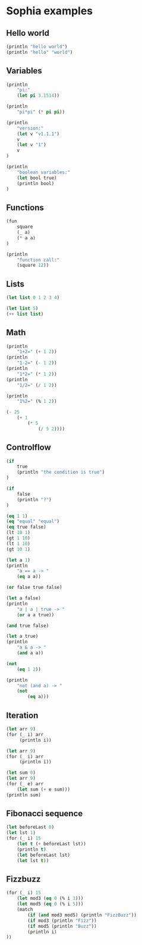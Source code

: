 # Sophia examples

## Hello world

```lisp
(println "hello world")
(println "hello" "world")
```

## Variables

```lisp
(println
    "pi:"
    (let pi 3.1514))

(println
    "pi*pi" (* pi pi))

(println
    "version:"
    (let v "v1.1.1")
    v
    (let v "1")
    v
)

(println
    "boolean variables:"
    (let bool true)
    (println bool)
)
```

## Functions

```lisp
(fun
    square
    (_ a)
    (* a a)
)

(println
    "function call:"
    (square 12))
```

## Lists

```lisp
(let list 0 1 2 3 4)
```

```lisp
(let list 5)
(++ list list)
```

## Math

```lisp
(println
    "1+2=" (+ 1 2))
(println
    "1-2=" (- 1 2))
(println
    "1*2=" (* 1 2))
(println
    "1/2=" (/ 1 2))

(println
    "1%2=" (% 1 2))

(- 25
    (+ 1
        (* 5
            (/ 5 2))))

```

## Controlflow

```lisp
(if
    true
    (println "the condition is true")
)

(if
    false
    (println "?")
)

(eq 1 1)
(eq "equal" "equal")
(eq true false)
(lt 10 1)
(gt 1 10)
(lt 1 10)
(gt 10 1)

(let a 1)
(println
    "a == a -> "
    (eq a a))

(or false true false)

(let a false)
(println
    "a | a | true -> "
    (or a a true))

(and true false)

(let a true)
(println
    "a & a -> "
    (and a a))

(not
    (eq 1 2))

(println
    "not (and a) -> "
    (not
        (eq a)))
```

## Iteration

```lisp
(let arr 9)
(for (_ i) arr
     (println i))
```

```lisp
(let arr 9)
(for (_ i) arr
     (println i))
```

```lisp
(let sum 0)
(let arr 9)
(for (_ e) arr
    (let sum (+ e sum)))
(println sum)
```

## Fibonacci sequence

```lisp
(let beforeLast 0)
(let lst 1)
(for (_ i) 15
    (let t (+ beforeLast lst))
    (println t)
    (let beforeLast lst)
    (let lst t))
```

## Fizzbuzz

```lisp
(for (_ i) 15
    (let mod3 (eq 0 (% i 3)))
    (let mod5 (eq 0 (% i 5)))
    (match
        (if (and mod3 mod5) (println "FizzBuzz"))
        (if mod3 (println "Fizz"))
        (if mod5 (println "Buzz"))
        (println i)
))
```
